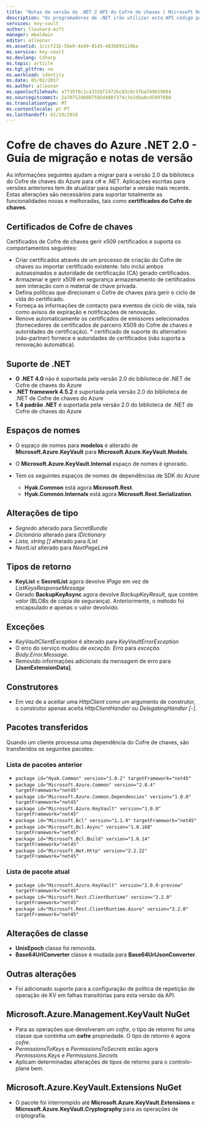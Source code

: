 ```yaml
---
title: "Notas de versão do .NET 2 API do Cofre de chaves | Microsoft Docs"
description: "Os programadores de .NET irão utilizar esta API código para o Cofre de chaves do Azure"
services: key-vault
author: lleonard-msft
manager: mbaldwin
editor: alleonar
ms.assetid: 1cccf21b-5be9-4a49-8145-483b695124ba
ms.service: key-vault
ms.devlang: CSharp
ms.topic: article
ms.tgt_pltfrm: na
ms.workload: identity
ms.date: 05/02/2017
ms.author: alleonar
ms.openlocfilehash: a7735f8c1c4332bf2472bc83c0c37baf49019004
ms.sourcegitcommit: 2a70752d0987585d480f374c3e2dba0cd5097880
ms.translationtype: MT
ms.contentlocale: pt-PT
ms.lasthandoff: 01/19/2018
---
```

# <a name="azure-key-vault-net-20---release-notes-and-migration-guide"></a>Cofre de chaves do Azure .NET 2.0 - Guia de migração e notas de versão
As informações seguintes ajudam a migrar para a versão 2.0 da biblioteca do Cofre de chaves do Azure para c# e .NET.  Aplicações escritas para versões anteriores tem de atualizar para suportar a versão mais recente.  Estas alterações são necessários para suportar totalmente as funcionalidades novas e melhoradas, tais como **certificados do Cofre de chaves**.

## <a name="key-vault-certificates"></a>Certificados de Cofre de chaves

Certificados de Cofre de chaves gerir x509 certificados e suporta os comportamentos seguintes:  

* Criar certificados através de um processo de criação do Cofre de chaves ou importar certificado existente. Isto inclui ambos autoassinados e autoridade de certificação (CA) gerado certificados.
* Armazenar e gerir x509 em segurança armazenamento de certificados sem interação com o material de chave privada.  
* Defina políticas que direcionam o Cofre de chaves para gerir o ciclo de vida do certificado.  
* Forneça as informações de contacto para eventos de ciclo de vida, tais como avisos de expiração e notificações de renovação.  
* Renove automaticamente os certificados de emissores selecionados (fornecedores de certificados de parceiro X509 do Cofre de chaves e autoridades de certificação). * certificado de suporte do alternativo (não-partner) fornece e autoridades de certificados (não suporta a renovação automática).  

## <a name="net-support"></a>Suporte de .NET

* **O .NET 4.0** não é suportada pela versão 2.0 do biblioteca de .NET de Cofre de chaves do Azure
* **.NET framework 4.5.2** é suportada pela versão 2.0 do biblioteca de .NET de Cofre de chaves do Azure
* **1.4 padrão .NET** é suportada pela versão 2.0 do biblioteca de .NET de Cofre de chaves do Azure

## <a name="namespaces"></a>Espaços de nomes

* O espaço de nomes para **modelos** é alterado de **Microsoft.Azure.KeyVault** para **Microsoft.Azure.KeyVault.Models**.
* O **Microsoft.Azure.KeyVault.Internal** espaço de nomes é ignorado.
* Tem os seguintes espaços de nomes de dependências de SDK do Azure 

    - **Hyak.Common** está agora **Microsoft.Rest**.
    - **Hyak.Common.Internals** está agora **Microsoft.Rest.Serialization**.

## <a name="type-changes"></a>Alterações de tipo

* *Segredo* alterado para *SecretBundle*
* *Dicionário* alterado para *IDictionary*
* *Lista<T>, string []* alterado para *IList<T>*
* *NextList* alterado para *NextPageLink*

## <a name="return-types"></a>Tipos de retorno

* **KeyList** e **SecretList** agora devolve *IPage<T>*  em vez de *ListKeysResponseMessage*
* Gerado **BackupKeyAsync** agora devolve *BackupKeyResult*, que contém *valor* (BLOBs de cópia de segurança). Anteriormente, o método foi encapsulado e apenas o valor devolvido.

## <a name="exceptions"></a>Exceções

* *KeyVaultClientException* é alterado para *KeyVaultErrorException*
* O erro do serviço mudou de *exceção. Erro* para *exceção. Body.Error.Message*.
* Removido informações adicionais da mensagem de erro para **[JsonExtensionData]**.

## <a name="constructors"></a>Construtores

* Em vez de a aceitar uma *HttpClient* como um argumento de construtor, o construtor apenas aceita *HttpClientHandler* ou *DelegatingHandler [-]*.

## <a name="downloaded-packages"></a>Pacotes transferidos

Quando um cliente processa uma dependência do Cofre de chaves, são transferidos os seguintes pacotes:

### <a name="previous-package-list"></a>Lista de pacotes anterior

* `package id="Hyak.Common" version="1.0.2" targetFramework="net45"`
* `package id="Microsoft.Azure.Common" version="2.0.4" targetFramework="net45"`
* `package id="Microsoft.Azure.Common.Dependencies" version="1.0.0" targetFramework="net45"`
* `package id="Microsoft.Azure.KeyVault" version="1.0.0" targetFramework="net45"`
* `package id="Microsoft.Bcl" version="1.1.9" targetFramework="net45"`
* `package id="Microsoft.Bcl.Async" version="1.0.168" targetFramework="net45"`
* `package id="Microsoft.Bcl.Build" version="1.0.14" targetFramework="net45"`
* `package id="Microsoft.Net.Http" version="2.2.22" targetFramework="net45"`

### <a name="current-package-list"></a>Lista de pacote atual

* `package id="Microsoft.Azure.KeyVault" version="2.0.0-preview" targetFramework="net45"`
* `package id="Microsoft.Rest.ClientRuntime" version="2.2.0" targetFramework="net45"`
* `package id="Microsoft.Rest.ClientRuntime.Azure" version="3.2.0" targetFramework="net45"`

## <a name="class-changes"></a>Alterações de classe

* **UnixEpoch** classe foi removida.
* **Base64UrlConverter** classe é mudada para **Base64UrlJsonConverter**.

## <a name="other-changes"></a>Outras alterações

* Foi adicionado suporte para a configuração de política de repetição de operação de KV em falhas transitórias para esta versão da API.

## <a name="microsoftazuremanagementkeyvault-nuget"></a>Microsoft.Azure.Management.KeyVault NuGet

* Para as operações que devolveram um *cofre*, o tipo de retorno foi uma classe que continha um **cofre** propriedade. O tipo de retorno é agora *cofre*.
* *PermissionsToKeys* e *PermissionsToSecrets* estão agora *Permissions.Keys* e *Permissions.Secrets*
* Aplicam determinadas alterações de tipos de retorno para o controlo-plane bem.

## <a name="microsoftazurekeyvaultextensions-nuget"></a>Microsoft.Azure.KeyVault.Extensions NuGet

* O pacote foi interrompido até **Microsoft.Azure.KeyVault.Extensions** e **Microsoft.Azure.KeyVault.Cryptography** para as operações de criptografia.

